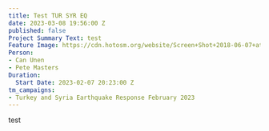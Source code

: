 ```yaml
---
title: Test TUR SYR EQ
date: 2023-03-08 19:56:00 Z
published: false
Project Summary Text: test
Feature Image: https://cdn.hotosm.org/website/Screen+Shot+2018-06-07+at+22.04.38.png
Person:
- Can Unen
- Pete Masters
Duration:
  Start Date: 2023-02-07 20:23:00 Z
tm_campaigns:
- Turkey and Syria Earthquake Response February 2023
---
```


test